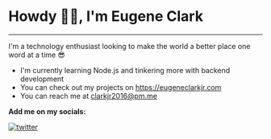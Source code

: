 # Howdy 👋🏿, I'm Eugene Clark

***

I'm a technology enthusiast looking to make the world a better place one word at a time 😎

- I'm currently learning Node.js and tinkering more with backend development
- You can check out my projects on https://eugeneclarkjr.com
- You can reach me at clarkjr2016@pm.me

**Add me on my socials:**  

[![twitter](https://readmecodegen.vercel.app/api/social-icon?name=twitter)](https://x.com/clarkjr2016)
<!---
clarkjr2016/clarkjr2016 is a ✨ special ✨ repository because its `README.md` (this file) appears on your GitHub profile.
You can click the Preview link to take a look at your changes.
--->
